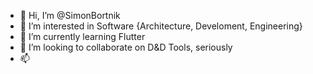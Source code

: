 - 👋 Hi, I’m @SimonBortnik
- 👀 I’m interested in Software {Architecture, Develoment, Engineering}
- 🌱 I’m currently learning Flutter
- 💞️ I’m looking to collaborate on D&D Tools, seriously
- 📫 

<!---
SimonBortnik/SimonBortnik is a ✨ special ✨ repository because its `README.md` (this file) appears on your GitHub profile.
You can click the Preview link to take a look at your changes.
--->
